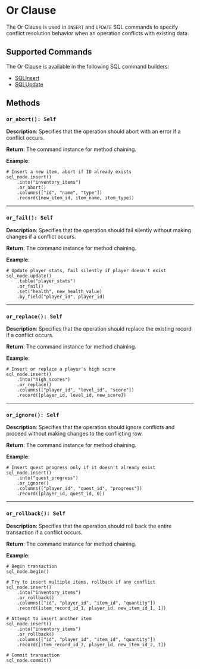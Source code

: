 # Or Clause

The Or Clause is used in `INSERT` and `UPDATE` SQL commands to specify conflict resolution behavior when an operation conflicts with existing data.

## Supported Commands

The Or Clause is available in the following SQL command builders:

- [SQLInsert](../SQLInsert.md)
- [SQLUpdate](../SQLUpdate.md)

## Methods

### `or_abort(): Self`
**Description**: Specifies that the operation should abort with an error if a conflict occurs.

**Return**: The command instance for method chaining.

**Example**:
```gdscript
# Insert a new item, abort if ID already exists
sql_node.insert()
    .into("inventory_items")
    .or_abort()
    .columns(["id", "name", "type"])
    .record([new_item_id, item_name, item_type])
```

---

### `or_fail(): Self`
**Description**: Specifies that the operation should fail silently without making changes if a conflict occurs.

**Return**: The command instance for method chaining.

**Example**:
```gdscript
# Update player stats, fail silently if player doesn't exist
sql_node.update()
    .table("player_stats")
    .or_fail()
    .set("health", new_health_value)
    .by_field("player_id", player_id)
```

---

### `or_replace(): Self`
**Description**: Specifies that the operation should replace the existing record if a conflict occurs.

**Return**: The command instance for method chaining.

**Example**:
```gdscript
# Insert or replace a player's high score
sql_node.insert()
    .into("high_scores")
    .or_replace()
    .columns(["player_id", "level_id", "score"])
    .record([player_id, level_id, new_score])
```

---

### `or_ignore(): Self`
**Description**: Specifies that the operation should ignore conflicts and proceed without making changes to the conflicting row.

**Return**: The command instance for method chaining.

**Example**:
```gdscript
# Insert quest progress only if it doesn't already exist
sql_node.insert()
    .into("quest_progress")
    .or_ignore()
    .columns(["player_id", "quest_id", "progress"])
    .record([player_id, quest_id, 0])
```

---

### `or_rollback(): Self`
**Description**: Specifies that the operation should roll back the entire transaction if a conflict occurs.

**Return**: The command instance for method chaining.

**Example**:
```gdscript
# Begin transaction
sql_node.begin()

# Try to insert multiple items, rollback if any conflict
sql_node.insert()
    .into("inventory_items")
    .or_rollback()
    .columns(["id", "player_id", "item_id", "quantity"])
    .record([item_record_id_1, player_id, new_item_id_1, 1])

# Attempt to insert another item
sql_node.insert()
    .into("inventory_items")
    .or_rollback()
    .columns(["id", "player_id", "item_id", "quantity"])
    .record([item_record_id_2, player_id, new_item_id_2, 1])

# Commit transaction
sql_node.commit()
```

